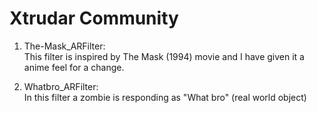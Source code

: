 # Xtrudar Community

1. The-Mask_ARFilter: <br>
This filter is inspired by The Mask (1994) movie and I have given it a anime feel for a change.

2. Whatbro_ARFilter: <br>
In this filter a zombie is responding as "What bro" (real world object)
